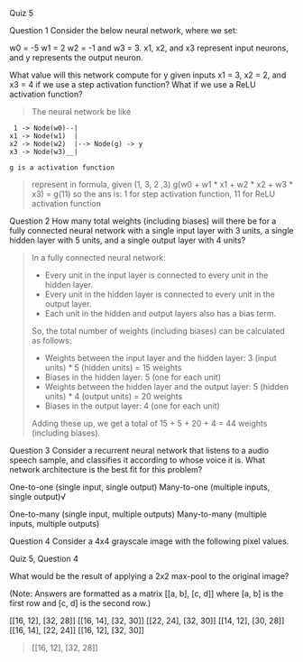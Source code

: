 Quiz 5

Question 1
Consider the below neural network, where we set:

w0 = -5
w1 = 2
w2 = -1 and
w3 = 3.
x1, x2, and x3 represent input neurons, and y represents the output neuron.

What value will this network compute for y given inputs x1 = 3, x2 = 2, and x3 = 4 if we use a step activation function? What if we use a ReLU activation function?

> The neural network be like

```
 1 -> Node(w0)--|
x1 -> Node(w1)  |
x2 -> Node(w2)  |--> Node(g) -> y
x3 -> Node(w3)__|

g is a activation function

```

> represent in formula, given (1, 3, 2 ,3)
> g(w0 + w1 \* x1 + w2 \* x2 + w3 \* x3) = g(11)
> so the ans is:
> 1 for step activation function, 11 for ReLU activation function

Question 2
How many total weights (including biases) will there be for a fully connected neural network with a single input layer with 3 units, a single hidden layer with 5 units, and a single output layer with 4 units?

> In a fully connected neural network:
>
> - Every unit in the input layer is connected to every unit in the hidden layer.
> - Every unit in the hidden layer is connected to every unit in the output layer.
> - Each unit in the hidden and output layers also has a bias term.
>
> So, the total number of weights (including biases) can be calculated as follows:
>
> - Weights between the input layer and the hidden layer: 3 (input units) \* 5 (hidden units) = 15 weights
> - Biases in the hidden layer: 5 (one for each unit)
> - Weights between the hidden layer and the output layer: 5 (hidden units) \* 4 (output units) = 20 weights
> - Biases in the output layer: 4 (one for each unit)
>
> Adding these up, we get a total of 15 + 5 + 20 + 4 = 44 weights (including biases).

Question 3
Consider a recurrent neural network that listens to a audio speech sample, and classifies it according to whose voice it is. What network architecture is the best fit for this problem?

One-to-one (single input, single output)
Many-to-one (multiple inputs, single output)√

One-to-many (single input, multiple outputs)
Many-to-many (multiple inputs, multiple outputs)

Question 4
Consider a 4x4 grayscale image with the following pixel values.

Quiz 5, Question 4

What would be the result of applying a 2x2 max-pool to the original image?

(Note: Answers are formatted as a matrix [[a, b], [c, d]] where [a, b] is the first row and [c, d] is the second row.)

[[16, 12], [32, 28]]
[[16, 14], [32, 30]]
[[22, 24], [32, 30]]
[[14, 12], [30, 28]]
[[16, 14], [22, 24]]
[[16, 12], [32, 30]]

> [[16, 12], [32, 28]]
